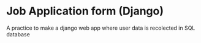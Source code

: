 # Job Application form (Django)

A practice to make a django web app where user data is 
recolected in SQL database